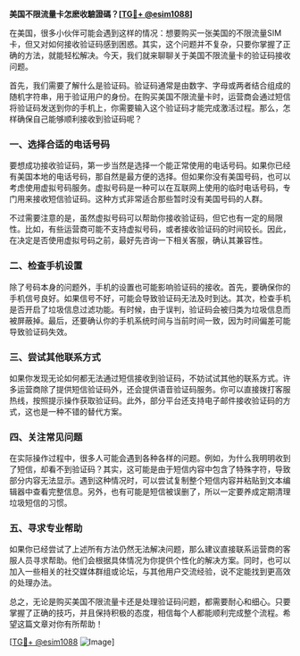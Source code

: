 **美国不限流量卡怎麽收驗證碼？[[TG💪+ @esim1088](https://t.me/s/esim1088)]**

在美国，很多小伙伴可能会遇到这样的情况：想要购买一张美国的不限流量SIM卡，但又对如何接收验证码感到困惑。其实，这个问题并不复杂，只要你掌握了正确的方法，就能轻松解决。今天，我们就来聊聊关于美国不限流量卡的验证码接收问题。

首先，我们需要了解什么是验证码。验证码通常是由数字、字母或两者结合组成的随机字符串，用于验证用户的身份。在购买美国不限流量卡时，运营商会通过短信将验证码发送到你的手机上，你需要输入这个验证码才能完成激活过程。那么，怎样确保自己能够顺利接收到验证码呢？

### 一、选择合适的电话号码

要想成功接收验证码，第一步当然是选择一个能正常使用的电话号码。如果你已经有美国本地的电话号码，那自然是最方便的选择。但如果你没有美国号码，也可以考虑使用虚拟号码服务。虚拟号码是一种可以在互联网上使用的临时电话号码，专门用来接收短信验证码。这种方式非常适合那些暂时没有美国号码的人群。

不过需要注意的是，虽然虚拟号码可以帮助你接收验证码，但它也有一定的局限性。比如，有些运营商可能不支持虚拟号码，或者接收验证码的时间较长。因此，在决定是否使用虚拟号码之前，最好先咨询一下相关客服，确认其兼容性。

### 二、检查手机设置

除了号码本身的问题外，手机的设置也可能影响验证码的接收。首先，要确保你的手机信号良好。如果信号不好，可能会导致验证码无法及时到达。其次，检查手机是否开启了垃圾信息过滤功能。有时候，由于误判，验证码会被归类为垃圾信息而被屏蔽掉。最后，还要确认你的手机系统时间与当前时间一致，因为时间偏差可能导致验证码失效。

### 三、尝试其他联系方式

如果你发现无论如何都无法通过短信接收到验证码，不妨试试其他的联系方式。许多运营商除了提供短信验证码外，还会提供语音验证码服务。你可以直接拨打客服热线，按照提示操作获取验证码。此外，部分平台还支持电子邮件接收验证码的方式，这也是一种不错的替代方案。

### 四、关注常见问题

在实际操作过程中，很多人可能会遇到各种各样的问题。例如，为什么我明明收到了短信，却看不到验证码？其实，这可能是由于短信内容中包含了特殊字符，导致部分内容无法显示。遇到这种情况时，可以尝试复制整个短信内容并粘贴到文本编辑器中查看完整信息。另外，也有可能是短信被误删了，所以一定要养成定期清理垃圾短信的习惯。

### 五、寻求专业帮助

如果你已经尝试了上述所有方法仍然无法解决问题，那么建议直接联系运营商的客服人员寻求帮助。他们会根据具体情况为你提供个性化的解决方案。同时，也可以加入一些相关的社交媒体群组或论坛，与其他用户交流经验，说不定能找到更高效的处理办法。

总之，无论是购买美国不限流量卡还是处理验证码问题，都需要耐心和细心。只要掌握了正确的技巧，并且保持积极的态度，相信每个人都能顺利完成整个流程。希望这篇文章对你有所帮助！

[[TG💪+ @esim1088](https://t.me/s/esim1088) ![Image](https://i.postimg.cc/4NQfJmqS/Snipaste-2025-05-13-00-14-12.png)]
